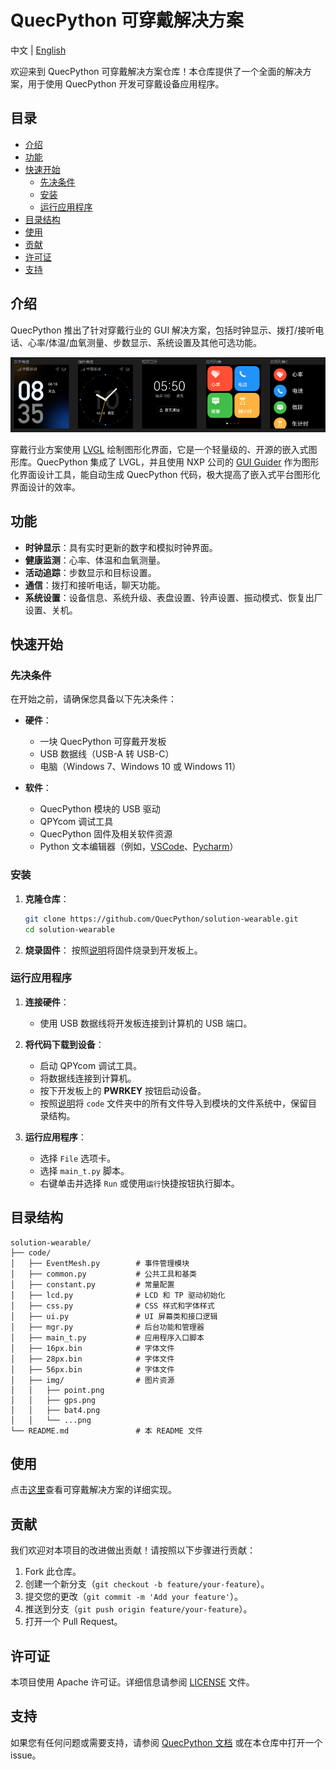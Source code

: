 # QuecPython 可穿戴解决方案

中文 | [English](README.MD)

欢迎来到 QuecPython 可穿戴解决方案仓库！本仓库提供了一个全面的解决方案，用于使用 QuecPython 开发可穿戴设备应用程序。

## 目录

- [介绍](#介绍)
- [功能](#功能)
- [快速开始](#快速开始)
  - [先决条件](#先决条件)
  - [安装](#安装)
  - [运行应用程序](#运行应用程序)
- [目录结构](#目录结构)
- [使用](#使用)
- [贡献](#贡献)
- [许可证](#许可证)
- [支持](#支持)

## 介绍

QuecPython 推出了针对穿戴行业的 GUI 解决方案，包括时钟显示、拨打/接听电话、心率/体温/血氧测量、步数显示、系统设置及其他可选功能。

![可穿戴解决方案](./docs/zh/media/image-20231124092228717.png)

穿戴行业方案使用 [LVGL](https://lvgl.io/) 绘制图形化界面，它是一个轻量级的、开源的嵌入式图形库。QuecPython 集成了 LVGL，并且使用 NXP 公司的 [GUI Guider](https://www.nxp.com/design/software/development-software/gui-guider:GUI-GUIDER) 作为图形化界面设计工具，能自动生成 QuecPython 代码，极大提高了嵌入式平台图形化界面设计的效率。

## 功能

- **时钟显示**：具有实时更新的数字和模拟时钟界面。
- **健康监测**：心率、体温和血氧测量。
- **活动追踪**：步数显示和目标设置。
- **通信**：拨打和接听电话，聊天功能。
- **系统设置**：设备信息、系统升级、表盘设置、铃声设置、振动模式、恢复出厂设置、关机。

## 快速开始

### 先决条件

在开始之前，请确保您具备以下先决条件：

- **硬件**：
  - 一块 QuecPython 可穿戴开发板
  - USB 数据线（USB-A 转 USB-C）
  - 电脑（Windows 7、Windows 10 或 Windows 11）

- **软件**：
  - QuecPython 模块的 USB 驱动
  - QPYcom 调试工具
  - QuecPython 固件及相关软件资源
  - Python 文本编辑器（例如，[VSCode](https://code.visualstudio.com/)、[Pycharm](https://www.jetbrains.com/pycharm/download/)）

### 安装

1. **克隆仓库**：
   ```bash
   git clone https://github.com/QuecPython/solution-wearable.git
   cd solution-wearable
   ```

2. **烧录固件**：
   按照[说明](https://python.quectel.com/doc/Application_guide/dev-tools/QPYcom/qpycom-dw.html#Download-Firmware)将固件烧录到开发板上。

### 运行应用程序

1. **连接硬件**：
   - 使用 USB 数据线将开发板连接到计算机的 USB 端口。

2. **将代码下载到设备**：
   - 启动 QPYcom 调试工具。
   - 将数据线连接到计算机。
   - 按下开发板上的 **PWRKEY** 按钮启动设备。
   - 按照[说明](https://python.quectel.com/doc/Application_guide/zh/dev-tools/QPYcom/qpycom-dw.html#Download-Script)将 `code` 文件夹中的所有文件导入到模块的文件系统中，保留目录结构。

3. **运行应用程序**：
   - 选择 `File` 选项卡。
   - 选择 `main_t.py` 脚本。
   - 右键单击并选择 `Run` 或使用`运行`快捷按钮执行脚本。

## 目录结构

```plaintext
solution-wearable/
├── code/
│   ├── EventMesh.py        # 事件管理模块
│   ├── common.py           # 公共工具和基类
│   ├── constant.py         # 常量配置
│   ├── lcd.py              # LCD 和 TP 驱动初始化
│   ├── css.py              # CSS 样式和字体样式
│   ├── ui.py               # UI 屏幕类和接口逻辑
│   ├── mgr.py              # 后台功能和管理器
│   ├── main_t.py           # 应用程序入口脚本
│   ├── 16px.bin            # 字体文件
│   ├── 28px.bin            # 字体文件
│   ├── 56px.bin            # 字体文件
│   ├── img/                # 图片资源
│   │   ├── point.png
│   │   ├── gps.png
│   │   ├── bat4.png
│   │   └── ...png
└── README.md               # 本 README 文件
```

## 使用

点击[这里](https://python.quectel.com/doc/Application_guide/zh/solutions/Wear/index.html)查看可穿戴解决方案的详细实现。

## 贡献

我们欢迎对本项目的改进做出贡献！请按照以下步骤进行贡献：

1. Fork 此仓库。
2. 创建一个新分支（`git checkout -b feature/your-feature`）。
3. 提交您的更改（`git commit -m 'Add your feature'`）。
4. 推送到分支（`git push origin feature/your-feature`）。
5. 打开一个 Pull Request。

## 许可证

本项目使用 Apache 许可证。详细信息请参阅 [LICENSE](LICENSE) 文件。

## 支持

如果您有任何问题或需要支持，请参阅 [QuecPython 文档](https://python.quectel.com/doc) 或在本仓库中打开一个 issue。
